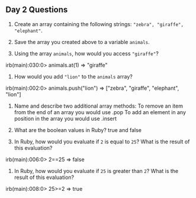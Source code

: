 ## Day 2 Questions

1. Create an array containing the following strings: `"zebra", "giraffe", "elephant"`.

1. Save the array you created above to a variable `animals`.

1. Using the array `animals`, how would you access `"giraffe"`?

irb(main):030:0> animals.at(1)
=> "giraffe"

1. How would you add `"lion"` to the `animals` array?

irb(main):002:0> animals.push("lion")
=> ["zebra", "giraffe", "elephant", "lion"]

1. Name and describe two additional array methods:
To remove an item from the end of an array you would use .pop
To add an element in any position in the array you would use .insert


1. What are the boolean values in Ruby?
true and false

1. In Ruby, how would you evaluate if `2` is equal to `25`? What is the result of this evaluation?

irb(main):006:0> 2==25
=> false

1. In Ruby, how would you evaluate if `25` is greater than `2`? What is the result of this evaluation?

irb(main):008:0> 25>=2
=> true
